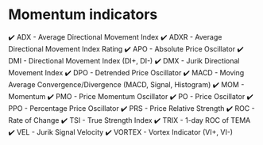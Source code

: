 # Momentum indicators

✔️ ADX - Average Directional Movement Index
✔️ ADXR - Average Directional Movement Index Rating
✔️ APO - Absolute Price Oscillator
✔️ DMI - Directional Movement Index (DI+, DI-)
✔️ DMX - Jurik Directional Movement Index
✔️ DPO - Detrended Price Oscillator
✔️ MACD - Moving Average Convergence/Divergence (MACD, Signal, Histogram)
✔️ MOM - Momentum
✔️ PMO - Price Momentum Oscillator
✔️ PO - Price Oscillator
✔️ PPO - Percentage Price Oscillator
✔️ PRS - Price Relative Strength
✔️ ROC - Rate of Change
✔️ TSI - True Strength Index
✔️ TRIX - 1-day ROC of TEMA
✔️ VEL - Jurik Signal Velocity
✔️ VORTEX - Vortex Indicator (VI+, VI-)
